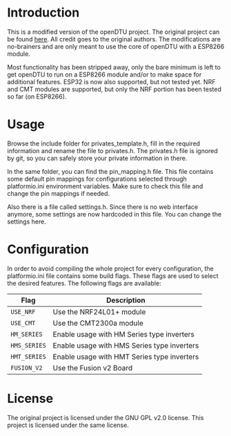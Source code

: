 # Introduction
This is a modified version of the openDTU project. The original project can be found [here](https://github.com/tbnobody/OpenDTU).
All credit goes to the original authors. The modifications are no-brainers and are only meant to use the core of openDTU with a ESP8266 module.

Most functionality has been stripped away, only the bare minimum is left to get openDTU to run on a ESP8266 module and/or to make space for additional features.
ESP32 is now also supported, but not tested yet.
NRF and CMT modules are supported, but only the NRF portion has been tested so far (on ESP8266).

# Usage
Browse the include folder for privates_template.h, fill in the required information and rename the file to privates.h.
The privates.h file is ignored by git, so you can safely store your private information in there.

In the same folder, you can find the pin_mapping.h file. This file contains some default pin mappings for configurations selected through platformio.ini environment variables. Make sure to check this file and change the pin mappings if needed.

Also there is a file called settings.h. Since there is no web interface anymore, some settings are now hardcoded in this file. You can change the settings here.

# Configuration
In order to avoid compiling the whole project for every configuration, the platformio.ini file contains some build flags. These flags are used to select the desired features. The following flags are available:

| Flag | Description |
| --- | --- |
| `USE_NRF` | Use the NRF24L01+ module |
| `USE_CMT` | Use the CMT2300a module |
| `HM_SERIES` | Enable usage with HM Series type inverters |
| `HMS_SERIES` | Enable usage with HMS Series type inverters |
| `HMT_SERIES` | Enable usage with HMT Series type inverters |
| `FUSION_V2` | Use the Fusion v2 Board |

# License
The original project is licensed under the GNU GPL v2.0 license. This project is licensed under the same license.